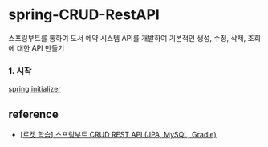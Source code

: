 # spring-CRUD-RestAPI

스프링부트를 통하여 도서 예약 시스템 API를 개발하여 기본적인 생성, 수정, 삭제, 조회에 대한 API 만들기

### 1. 시작
[spring initializer](https://start.spring.io/)



## reference
* [[로켓 학습] 스프링부트 CRUD REST API (JPA, MySQL, Gradle)](https://covenant.tistory.com/243?category=730169)
